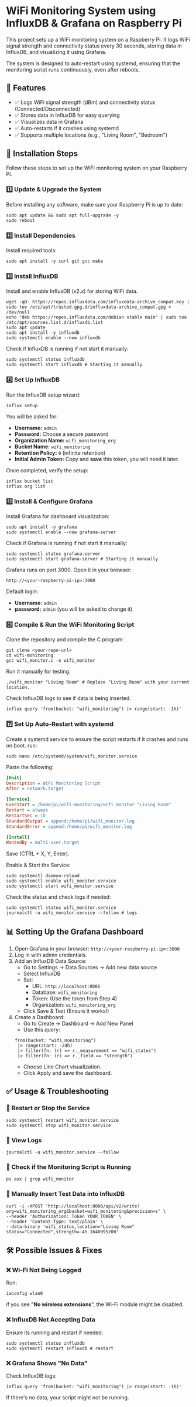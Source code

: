 # WiFi Monitoring System using InfluxDB & Grafana on Raspberry Pi

This project sets up a WiFi monitoring system on a Raspberry Pi. It logs WiFi signal strength and connectivity status
every 30 seconds, storing data in InfluxDB, and visualizing it using Grafana.

The system is designed to auto-restart using systemd, ensuring that the monitoring script runs continuously, even after
reboots.

## 📌 Features

- ✅ Logs WiFi signal strength (dBm) and connectivity status (Connected/Disconnected)
- ✅ Stores data in InfluxDB for easy querying
- ✅ Visualizes data in Grafana
- ✅ Auto-restarts if it crashes using systemd
- ✅ Supports multiple locations (e.g., "Living Room", "Bedroom")

## 📜 Installation Steps

Follow these steps to set up the WiFi monitoring system on your Raspberry Pi.

### 1️⃣ Update & Upgrade the System

Before installing any software, make sure your Raspberry Pi is up to date:

```shell
sudo apt update && sudo apt full-upgrade -y
sudo reboot
```

### 2️⃣ Install Dependencies

Install required tools:

```shell
sudo apt install -y curl git gcc make
```

### 3️⃣ Install InfluxDB

Install and enable InfluxDB (v2.x) for storing WiFi data.

```shell
wget -qO- https://repos.influxdata.com/influxdata-archive_compat.key | sudo tee /etc/apt/trusted.gpg.d/influxdata-archive_compat.gpg > /dev/null
echo "deb https://repos.influxdata.com/debian stable main" | sudo tee /etc/apt/sources.list.d/influxdb.list
sudo apt update
sudo apt install -y influxdb
sudo systemctl enable --now influxdb
```

Check if InfluxDB is running if not start it manually:

```shell
sudo systemctl status influxdb
sudo systemctl start influxdb # Starting it manually
```

### 4️⃣ Set Up InfluxDB

Run the InfluxDB setup wizard:

```shell
influx setup
```

You will be asked for:

- **Username:** `admin`
- **Password:** Choose a secure password
- **Organization Name:** `wifi_monitoring_org`
- **Bucket Name:** `wifi_monitoring`
- **Retention Policy:** `0` (infinite retention)
- **Initial Admin Token:** Copy and **save** this token, you will need it later.

Once completed, verify the setup:

```shell
influx bucket list
influx org list
```

### 5️⃣ Install & Configure Grafana

Install Grafana for dashboard visualization:

```shell
sudo apt install -y grafana
sudo systemctl enable --now grafana-server
```

Check if Grafana is running if not start it manually:

```shell
sudo systemctl status grafana-server
sudo systemctl start grafana-server # Starting it manually
```

Grafana runs on port 3000. Open it in your browser:

```shell
http://<your-raspberry-pi-ip>:3000
```

Default login:

- **Username:** `admin`
- **password:** `admin` (you will be asked to change it)

### 6️⃣ Compile & Run the WiFi Monitoring Script

Clone the repository and compile the C program:

```shell
git clone <your-repo-url>
cd wifi-monitoring
gcc wifi_monitor.c -o wifi_monitor
```

Run it manually for testing:

```shell
./wifi_monitor "Living Room" # Replace "Living Room" with your current location.
```

Check InfluxDB logs to see if data is being inserted:

```shell
influx query 'from(bucket: "wifi_monitoring") |> range(start: -1h)'
```

### 7️⃣ Set Up Auto-Restart with systemd

Create a systemd service to ensure the script restarts if it crashes and runs on boot.
run:

```shell
sudo nano /etc/systemd/system/wifi_monitor.service
```

Paste the following:

```ini
[Unit]
Description = WiFi Monitoring Script
After = network.target

[Service]
ExecStart = /home/pi/wifi-monitoring/wifi_monitor "Living Room"
Restart = always
RestartSec = 10
StandardOutput = append:/home/pi/wifi_monitor.log
StandardError = append:/home/pi/wifi_monitor.log

[Install]
WantedBy = multi-user.target
```

Save (CTRL + X, Y, Enter).

Enable & Start the Service:

```shell
sudo systemctl daemon-reload
sudo systemctl enable wifi_monitor.service
sudo systemctl start wifi_monitor.service
```

Check the status and check logs if needed:

```shell
sudo systemctl status wifi_monitor.service
journalctl -u wifi_monitor.service --follow # logs
```

## 📊 Setting Up the Grafana Dashboard

1. Open Grafana in your browser: `http://<your-raspberry-pi-ip>:3000`
2. Log in with admin credentials.
3. Add an InfluxDB Data Source:
    - Go to Settings → Data Sources → Add new data source
    - Select InfluxDB
    - Set:
        - URL: `http://localhost:8086`
        - Database: `wifi_monitoring`
        - Token: (Use the token from Step 4)
        - Organization: `wifi_monitoring_org`
    - Click Save & Test (Ensure it works!)
4. Create a Dashboard:
    - Go to Create → Dashboard → Add New Panel
    - Use this query:
   ```shell
   from(bucket: "wifi_monitoring")
    |> range(start: -24h)
    |> filter(fn: (r) => r._measurement == "wifi_status")
    |> filter(fn: (r) => r._field == "strength")
   ```
    - Choose Line Chart visualization.
    - Click Apply and save the dashboard.

## ✅ Usage & Troubleshooting

### 🔹 Restart or Stop the Service
```shell
sudo systemctl restart wifi_monitor.service
sudo systemctl stop wifi_monitor.service
```

### 🔹 View Logs
```shell
journalctl -u wifi_monitor.service --follow
```

### 🔹 Check if the Monitoring Script is Running
```shell
ps aux | grep wifi_monitor
```

### 🔹 Manually Insert Test Data into InfluxDB
```shell
curl -i -XPOST 'http://localhost:8086/api/v2/write?org=wifi_monitoring_org&bucket=wifi_monitoring&precision=s' \
--header 'Authorization: Token YOUR_TOKEN' \
--header 'Content-Type: text/plain' \
--data-binary 'wifi_status,location="Living Room" status="Connected",strength=-45 1640995200'
```

## 🛠️ Possible Issues & Fixes

### ❌ Wi-Fi Not Being Logged
Run:
```shell
iwconfig wlan0
```
if you see "**No wireless extensions**", the Wi-Fi module might be disabled.

### ❌ InfluxDB Not Accepting Data
Ensure its running and restart if needed:
```shell
sudo systemctl status influxdb
sudo systemctl restart influxdb # restart
```

### ❌ Grafana Shows "No Data"
Check InfluxDB logs:
```shell
influx query 'from(bucket: "wifi_monitoring") |> range(start: -1h)'
```
If there's no data, your script might not be running.